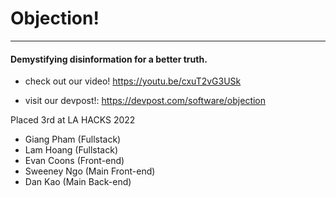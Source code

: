 # Objection!
---
#### Demystifying disinformation for a better truth.


*  check out our video! https://youtu.be/cxuT2vG3USk

*  visit our devpost!: https://devpost.com/software/objection

Placed 3rd at LA HACKS 2022

* Giang Pham (Fullstack)
* Lam Hoang (Fullstack)
* Evan Coons (Front-end)
* Sweeney Ngo (Main Front-end)
* Dan Kao (Main Back-end)
